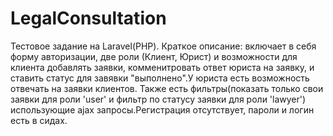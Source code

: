 # LegalConsultation
Тестовое задание на Laravel(PHP). Краткое описание: включает в себя форму авторизации, две роли (Клиент, Юрист) и возможности для клиента добавлять заявки, комменитровать ответ юриста на заявку, и ставить статус для завявки "выполнено".У юриста есть возможность отвечать на заявки клиентов. Также есть фильтры(показать только свои заявки для роли 'user' и фильтр по статусу заявки для роли 'lawyer') использующие ajax запросы.Регистрация отсутствует, пароли и логин есть в сидах.
